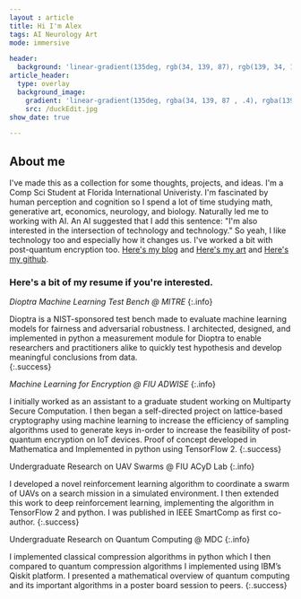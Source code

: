 ```yaml
---
layout : article
title: Hi I'm Alex
tags: AI Neurology Art
mode: immersive

header:
  background: 'linear-gradient(135deg, rgb(34, 139, 87), rgb(139, 34, 139))'
article_header:
  type: overlay
  background_image:
    gradient: 'linear-gradient(135deg, rgba(34, 139, 87 , .4), rgba(139, 34, 139, .4))'
    src: /duckEdit.jpg
show_date: true

---
```


## About me
I've made this as a collection for some thoughts, projects, and ideas. I'm a Comp Sci Student at Florida International Univeristy. I'm fascinated by human perception and cognition so I spend a lot of time studying math, generative art, economics, neurology, and biology. Naturally led me to working with AI. An AI suggested that I add this sentence: "I'm also interested in the intersection of technology and technology." So yeah, I like technology too and especially how it changes us. I've worked a bit with post-quantum encryption too. [Here's my blog](https://alexb1200.github.io/blog) and [Here's my art](https://alexb1200.github.io/art) and [Here's my github](https://github.com/alexb1200).

### Here's a bit of my resume if you're interested.


*Dioptra Machine Learning Test Bench @ MITRE* 
{:.info}


 Dioptra is a NIST-sponsored test bench made to evaluate machine learning models for fairness and adversarial robustness. I architected, designed, and implemented in python a measurement module for Dioptra to enable researchers and practitioners alike to quickly test hypothesis and develop meaningful conclusions from data.  
{:.success} 


 *Machine Learning for Encryption @ FIU ADWISE* 
{:.info}

I initially worked as an assistant to a graduate student working on Multiparty Secure Computation. I then began a self-directed project on lattice-based cryptography using machine learning to increase the efficiency of sampling algorithms used to generate keys in-order to increase the feasibility of post-quantum encryption on IoT devices. Proof of concept developed in Mathematica and Implemented in python using TensorFlow 2. 
{:.success} 


Undergraduate Research on UAV Swarms @ FIU ACyD Lab
{:.info}

I developed a novel reinforcement learning algorithm to coordinate a swarm of UAVs on a search mission in a simulated environment. I then extended this work to deep reinforcement learning, implementing the algorithm in TensorFlow 2 and python. I was published in IEEE SmartComp as first co-author.
{:.success}

Undergraduate Research on Quantum Computing @ MDC
{:.info}

I implemented classical compression algorithms in python which I then compared to quantum compression algorithms I implemented using IBM’s Qiskit platform. I presented a mathematical overview of quantum computing and its important algorithms in a poster board session to peers.
{:.success}


